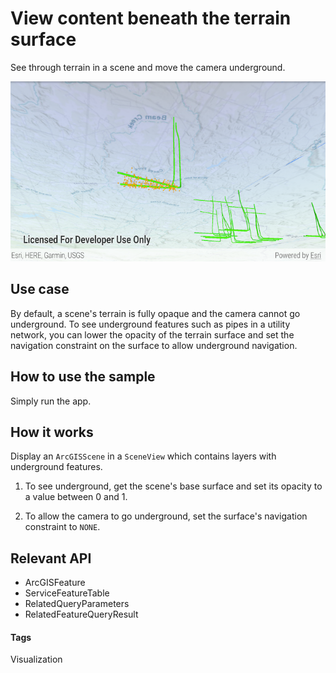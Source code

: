 # View content beneath the terrain surface

See through terrain in a scene and move the camera underground.

![View content beneath the terrain surface app](view-content-beneath-the-terrain-surface.png)

## Use case

By default, a scene's terrain is fully opaque and the camera cannot go 
underground. To see underground features such as pipes in a utility
network, you can lower the opacity of the terrain surface and set the
navigation constraint on the surface to allow underground navigation.

## How to use the sample

Simply run the app.

## How it works

Display an `ArcGISScene` in a `SceneView` which contains layers with
underground features.

1. To see underground, get the scene's base surface and set its opacity
   to a value between 0 and 1.

2. To allow the camera to go underground, set the surface's navigation
   constraint to `NONE`.

## Relevant API

* ArcGISFeature
* ServiceFeatureTable
* RelatedQueryParameters
* RelatedFeatureQueryResult

#### Tags
Visualization
